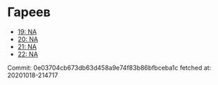 # Гареев
- [19: NA](19.md)
- [20: NA](20.md)
- [21: NA](21.md)
- [22: NA](22.md)

Commit: 0e03704cb673db63d458a9e74f83b86bfbceba1c
 fetched at: 20201018-214717
